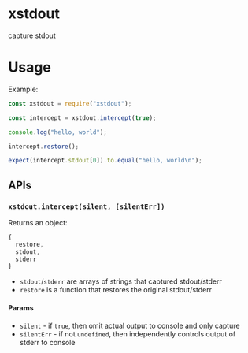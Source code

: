 # xstdout

capture stdout

# Usage

Example:

```js
const xstdout = require("xstdout");

const intercept = xstdout.intercept(true);

console.log("hello, world");

intercept.restore();

expect(intercept.stdout[0]).to.equal("hello, world\n");
```

## APIs

### `xstdout.intercept(silent, [silentErr])`

Returns an object:

```js
{
  restore,
  stdout,
  stderr
}
```

-   `stdout`/`stderr` are arrays of strings that captured stdout/stderr
-   `restore` is a function that restores the original stdout/stderr

#### Params

-   `silent` - if `true`, then omit actual output to console and only capture
-   `silentErr` - if not `undefined`, then independently controls output of stderr to console
